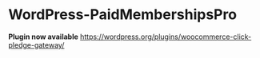 WordPress-PaidMembershipsPro
=====================
<strong>Plugin now available</strong> 
https://wordpress.org/plugins/woocommerce-click-pledge-gateway/
